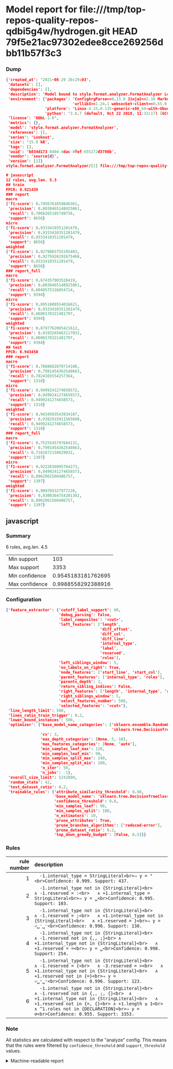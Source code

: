 # Model report for file:///tmp/top-repos-quality-repos-qdbi5g4w/hydrogen.git HEAD 79f5e21ac97302edee8cce269256dbb11b57f3c3

### Dump

```json
{'created_at': '2021-08-29 20:29:03',
 'datasets': [],
 'dependencies': [],
 'description': 'Model bound to style.format.analyzer.FormatAnalyzer Lookout analyzer.',
 'environment': {'packages': 'ConfigArgParse==0.13.0 Jinja2==2.10 MarkupSafe==1.1.1 PyStemmer==1.3.0 PyYAML==5.1 Pympler==0.5 SQLAlchemy==1.2.10 SQLAlchemy-Utils==0.33.3 asdf==2.3.2 bblfsh==2.12.7 boto==2.49.0 boto3==1.9.130 botocore==1.12.130 cachetools==2.0.1 certifi==2019.3.9 chardet==3.0.4 clint==0.5.1 docker==3.7.0 docker-pycreds==0.4.0 dulwich==0.19.11 grpcio==1.19.0 grpcio-tools==1.19.0 humanfriendly==4.16.1 humanize==0.5.1 idna==2.8 jmespath==0.9.4 jsonschema==2.6.0 lookout-sdk==0.4.1 lookout-sdk-ml==0.19.0 lookout-style==0.2.0 lz4==2.1.6 modelforge==0.12.1 numpy==1.16.2 packaging==19.0 pandas==0.22.0 pip==19.0.3 protobuf==3.7.0 psycopg2-binary==2.7.5 pygtrie==2.3 pyparsing==2.3.1 python-dateutil==2.8.0 python-igraph==0.7.1.post6 pytz==2019.1 requests==2.21.0 requirements-parser==0.2.0 scikit-learn==0.20.1 scikit-optimize==0.5.2 scipy==1.2.1 semantic-version==2.6.0 setuptools==40.8.0 six==1.12.0 smart-open==1.8.1 sourced-ml==0.8.2 spdx==2.5.0 stringcase==1.2.0 tabulate==0.8.2 tqdm==4.31.1 '
                             'urllib3==1.24.1 websocket-client==0.55.0 xxhash==1.3.0',
                 'platform': 'Linux-4.15.0-135-generic-x86_64-with-Ubuntu-18.04-bionic',
                 'python': '3.6.7 (default, Oct 22 2018, 11:32:17) [GCC 8.2.0]'},
 'license': 'ODbL-1.0',
 'metrics': {},
 'model': 'style.format.analyzer.FormatAnalyzer',
 'references': [],
 'series': 'Lookout',
 'size': '15.9 kB',
 'tags': [],
 'uuid': 'b834d173-8404-4dac-8fef-655272d3780b',
 'vendor': 'source{d}',
 'version': [1]}
style.format.analyzer.FormatAnalyzer/[1] file:///tmp/top-repos-quality-repos-qdbi5g4w/hydrogen.git 79f5e21ac97302edee8cce269256dbb11b57f3c3

# javascript
12 rules, avg.len. 5.3
## train
PPCR: 0.921439
### report
macro
{'f1-score': 0.7456761059846361,
 'precision': 0.8038465148925061,
 'recall': 0.7068265185749736,
 'support': 8656}
micro
{'f1-score': 0.9333410351201479,
 'precision': 0.9333410351201479,
 'recall': 0.9333410351201479,
 'support': 8656}
weighted
{'f1-score': 0.9279865755195403,
 'precision': 0.9275926291675466,
 'recall': 0.9333410351201479,
 'support': 8656}
### report_full
macro
{'f1-score': 0.674357903528419,
 'precision': 0.8038465148925061,
 'recall': 0.6040575316854714,
 'support': 9394}
micro
{'f1-score': 0.8951800554016621,
 'precision': 0.9333410351201479,
 'recall': 0.8600170321481797,
 'support': 9394}
weighted
{'f1-score': 0.8797762065421612,
 'precision': 0.9193265663117032,
 'recall': 0.8600170321481797,
 'support': 9394}
## test
PPCR: 0.943450
### report
macro
{'f1-score': 0.7888662870714108,
 'precision': 0.7991454362548663,
 'recall': 0.7824103554257364,
 'support': 1318}
micro
{'f1-score': 0.9499241274658572,
 'precision': 0.9499241274658573,
 'recall': 0.9499241274658573,
 'support': 1318}
weighted
{'f1-score': 0.9434503543934107,
 'precision': 0.9382915911565688,
 'recall': 0.9499241274658573,
 'support': 1318}
### report_full
macro
{'f1-score': 0.7525545797684131,
 'precision': 0.7991454362548663,
 'recall': 0.7162672158629032,
 'support': 1397}
micro
{'f1-score': 0.9222836095764273,
 'precision': 0.9499241274658573,
 'recall': 0.8962061560486757,
 'support': 1397}
weighted
{'f1-score': 0.909769327977226,
 'precision': 0.9300364754201392,
 'recall': 0.8962061560486757,
 'support': 1397}
```

## javascript
### Summary
6 rules, avg.len. 4.5

| | |
|-|-|
|Min support|103|
|Max support|3353|
|Min confidence|0.9545183181762695|
|Max confidence|0.9988558292388916|

### Configuration

```json
{'feature_extractor': {'cutoff_label_support': 80,
                       'debug_parsing': False,
                       'label_composites': '<cut>',
                       'left_features': ['length',
                                         'diff_offset',
                                         'diff_col',
                                         'diff_line',
                                         'internal_type',
                                         'label',
                                         'reserved',
                                         'roles'],
                       'left_siblings_window': 5,
                       'no_labels_on_right': True,
                       'node_features': ['start_line', 'start_col'],
                       'parent_features': ['internal_type', 'roles'],
                       'parents_depth': 2,
                       'return_sibling_indices': False,
                       'right_features': ['length', 'internal_type', 'reserved', 'roles'],
                       'right_siblings_window': 5,
                       'select_features_number': 500,
                       'selected_features': '<cut>'},
 'line_length_limit': 500,
 'lines_ratio_train_trigger': 0.2,
 'lower_bound_instances': 500,
 'optimizer': {'base_model_name_categories': ['sklearn.ensemble.RandomForestClassifier',
                                              'sklearn.tree.DecisionTreeClassifier'],
               'cv': 3,
               'max_depth_categories': [None, 5, 10],
               'max_features_categories': [None, 'auto'],
               'min_samples_leaf_max': 120,
               'min_samples_leaf_min': 90,
               'min_samples_split_max': 240,
               'min_samples_split_min': 180,
               'n_iter': 50,
               'n_jobs': -1},
 'overall_size_limit': 5242880,
 'random_state': 42,
 'test_dataset_ratio': 0.2,
 'trainable_rules': {'attribute_similarity_threshold': 0.98,
                     'base_model_name': 'sklearn.tree.DecisionTreeClassifier',
                     'confidence_threshold': 0.8,
                     'min_samples_leaf': 90,
                     'min_samples_split': 180,
                     'n_estimators': 10,
                     'prune_attributes': True,
                     'prune_branches_algorithms': ['reduced-error'],
                     'prune_dataset_ratio': 0.2,
                     'top_down_greedy_budget': [False, 0.5]}}
```

### Rules

| rule number | description |
|----:|:-----|
| 1 | `  -1.internal_type = StringLiteral<br>⇒ y = "<br>Confidence: 0.999. Support: 437.` |
| 2 | `  -1.internal_type not in {StringLiteral}<br>	∧ -1.reserved = :<br>	∧ +1.internal_type = StringLiteral<br>⇒ y = ␣<br>Confidence: 0.995. Support: 103.` |
| 3 | `  -1.internal_type not in {StringLiteral}<br>	∧ -1.reserved = ;<br>	∧ +1.internal_type not in {StringLiteral}<br>	∧ +1.reserved = }<br>⇒ y = ⏎␣⁻␣⁻<br>Confidence: 0.996. Support: 130.` |
| 4 | `  -1.internal_type not in {StringLiteral}<br>	∧ -1.reserved not in {,, ;}<br>	∧ +1.internal_type not in {StringLiteral}<br>	∧ +1.reserved = =<br>⇒ y = ␣<br>Confidence: 0.998. Support: 254.` |
| 5 | `  -1.internal_type not in {StringLiteral}<br>	∧ -1.reserved = {<br>	∧ -3.reserved = ><br>	∧ +1.internal_type not in {StringLiteral}<br>	∧ +1.reserved not in {=}<br>⇒ y = ⏎␣⁺␣⁺<br>Confidence: 0.996. Support: 123.` |
| 6 | `  -1.internal_type not in {StringLiteral}<br>	∧ -1.reserved not in {,, ;, {}<br>	∧ +1.internal_type not in {StringLiteral}<br>	∧ +1.reserved not in {=, {}<br>	∧ +1.length ≤ 1<br>	∧ ^1.roles not in {DECLARATION}<br>⇒ y = ∅<br>Confidence: 0.955. Support: 3353.` |

### Note
All statistics are calculated with respect to the "analyze" config. This means that the rules were filtered by
`confidence_threshold` and `support_threshold` values.

<details>
    <summary>Machine-readable report</summary>
```json
{"javascript": {"avg_rule_len": 4.5, "max_conf": 0.9988558292388916, "max_support": 3353, "min_conf": 0.9545183181762695, "min_support": 103, "num_rules": 6}}
```
</details>
